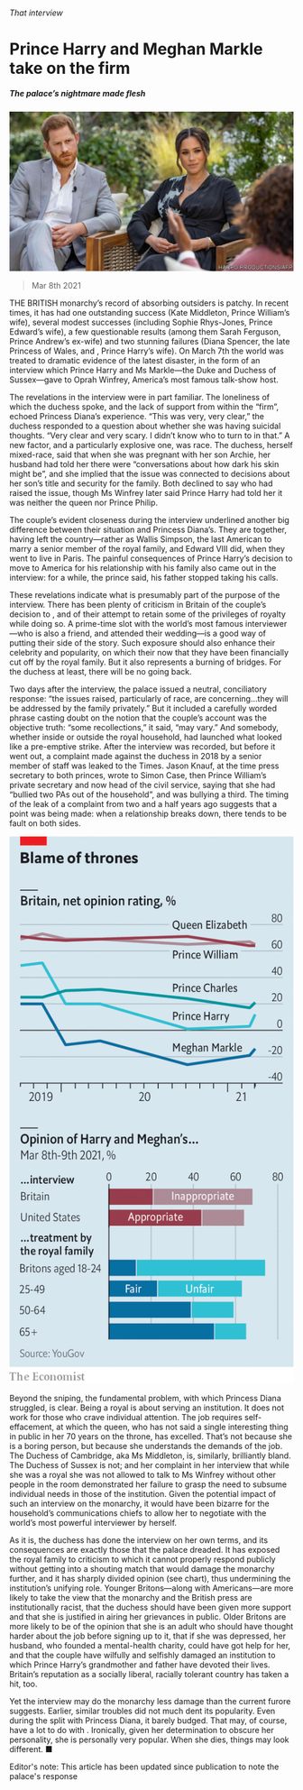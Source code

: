 ###### That interview

# Prince Harry and Meghan Markle take on the firm 

##### The palace’s nightmare made flesh 

![image](images/20210313_blp503.jpg) 

> Mar 8th 2021 


THE BRITISH monarchy’s record of absorbing outsiders is patchy. In recent times, it has had one outstanding success (Kate Middleton, Prince William’s wife), several modest successes (including Sophie Rhys-Jones, Prince Edward’s wife), a few questionable results (among them Sarah Ferguson, Prince Andrew’s ex-wife) and two stunning failures (Diana Spencer, the late Princess of Wales, and , Prince Harry’s wife). On March 7th the world was treated to dramatic evidence of the latest disaster, in the form of an interview which Prince Harry and Ms Markle—the Duke and Duchess of Sussex—gave to Oprah Winfrey, America’s most famous talk-show host.


The revelations in the interview were in part familiar. The loneliness of which the duchess spoke, and the lack of support from within the “firm”, echoed Princess Diana’s experience. “This was very, very clear,” the duchess responded to a question about whether she was having suicidal thoughts. “Very clear and very scary. I didn’t know who to turn to in that.” A new factor, and a particularly explosive one, was race. The duchess, herself mixed-race, said that when she was pregnant with her son Archie, her husband had told her there were “conversations about how dark his skin might be”, and she implied that the issue was connected to decisions about her son’s title and security for the family. Both declined to say who had raised the issue, though Ms Winfrey later said Prince Harry had told her it was neither the queen nor Prince Philip.



The couple’s evident closeness during the interview underlined another big difference between their situation and Princess Diana’s. They are together, having left the country—rather as Wallis Simpson, the last American to marry a senior member of the royal family, and Edward VIII did, when they went to live in Paris. The painful consequences of Prince Harry’s decision to move to America for his relationship with his family also came out in the interview: for a while, the prince said, his father stopped taking his calls.




These revelations indicate what is presumably part of the purpose of the interview. There has been plenty of criticism in Britain of the couple’s decision to , and of their attempt to retain some of the privileges of royalty while doing so. A prime-time slot with the world’s most famous interviewer—who is also a friend, and attended their wedding—is a good way of putting their side of the story. Such exposure should also enhance their celebrity and popularity, on which their  now that they have been financially cut off by the royal family. But it also represents a burning of bridges. For the duchess at least, there will be no going back.


Two days after the interview, the palace issued a neutral, conciliatory response: “the issues raised, particularly of race, are concerning…they will be addressed by the family privately.” But it included a carefully worded phrase casting doubt on the notion that the couple’s account was the objective truth: “some recollections,” it said, “may vary.” And somebody, whether inside or outside the royal household, had launched what looked like a pre-emptive strike. After the interview was recorded, but before it went out, a complaint made against the duchess in 2018 by a senior member of staff was leaked to the Times. Jason Knauf, at the time press secretary to both princes, wrote to Simon Case, then Prince William’s private secretary and now head of the civil service, saying that she had “bullied two PAs out of the household”, and was bullying a third. The timing of the leak of a complaint from two and a half years ago suggests that a point was being made: when a relationship breaks down, there tends to be fault on both sides.

![image](images/20210313_brc121.png) 



Beyond the sniping, the fundamental problem, with which Princess Diana struggled, is clear. Being a royal is about serving an institution. It does not work for those who crave individual attention. The job requires self-effacement, at which the queen, who has not said a single interesting thing in public in her 70 years on the throne, has excelled. That’s not because she is a boring person, but because she understands the demands of the job. The Duchess of Cambridge, aka Ms Middleton, is, similarly, brilliantly bland. The Duchess of Sussex is not; and her complaint in her interview that while she was a royal she was not allowed to talk to Ms Winfrey without other people in the room demonstrated her failure to grasp the need to subsume individual needs in those of the institution. Given the potential impact of such an interview on the monarchy, it would have been bizarre for the household’s communications chiefs to allow her to negotiate with the world’s most powerful interviewer by herself.


As it is, the duchess has done the interview on her own terms, and its consequences are exactly those that the palace dreaded. It has exposed the royal family to criticism to which it cannot properly respond publicly without getting into a shouting match that would damage the monarchy further, and it has sharply divided opinion (see chart), thus undermining the institution’s unifying role. Younger Britons—along with Americans—are more likely to take the view that the monarchy and the British press are institutionally racist, that the duchess should have been given more support and that she is justified in airing her grievances in public. Older Britons are more likely to be of the opinion that she is an adult who should have thought harder about the job before signing up to it, that if she was depressed, her husband, who founded a mental-health charity, could have got help for her, and that the couple have wilfully and selfishly damaged an institution to which Prince Harry’s grandmother and father have devoted their lives. Britain’s reputation as a socially liberal, racially tolerant country has taken a hit, too.


Yet the interview may do the monarchy less damage than the current furore suggests. Earlier, similar troubles did not much dent its popularity. Even during the split with Princess Diana, it barely budged. That may, of course, have a lot to do with . Ironically, given her determination to obscure her personality, she is personally very popular. When she dies, things may look different. ■


Editor's note: This article has been updated since publication to note the palace's response


